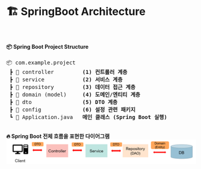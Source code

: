 # 🏗️ SpringBoot Architecture
<br>
<div>
    <h4>📦 Spring Boot Project Structure</h4>
    <pre class="tree">
📦 <span class="folder">com.example.project</span>
 ┣ 📂 <span class="folder">controller</span>&nbsp;&nbsp;&nbsp;      <b>(1) 컨트롤러 계층</b>
 ┣ 📂 <span class="folder">service</span>&nbsp;&nbsp;          <b>(2) 서비스 계층</b>
 ┣ 📂 <span class="folder">repository</span>&nbsp;&nbsp;       <b>(3) 데이터 접근 계층</b>
 ┣ 📂 <span class="folder">domain (model)</span>&nbsp;&nbsp;   <b>(4) 도메인/엔티티 계층</b>
 ┣ 📂 <span class="folder">dto</span>&nbsp;&nbsp;              <b>(5) DTO 계층</b>
 ┣ 📂 <span class="folder">config</span>&nbsp;&nbsp;           <b>(6) 설정 관련 패키지</b>
 ┗ 📜 <span class="file">Application.java</span>   <b>메인 클래스 (Spring Boot 실행)</b>  
</div>
</pre>
<br>
<b>🔥 Spring Boot 전체 흐름을 표현한 다이어그램</b>

<img src="img/dtoentity.png" />
